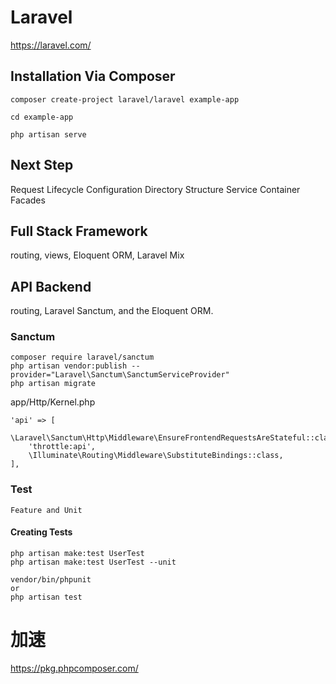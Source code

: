 # Laravel

https://laravel.com/


## Installation Via Composer

```
composer create-project laravel/laravel example-app

cd example-app

php artisan serve
```

## Next Step

Request Lifecycle
Configuration
Directory Structure
Service Container
Facades

## Full Stack Framework
 routing, views, Eloquent ORM, Laravel Mix
 
## API Backend

 routing, Laravel Sanctum, and the Eloquent ORM.
 
### Sanctum

```
composer require laravel/sanctum
php artisan vendor:publish --provider="Laravel\Sanctum\SanctumServiceProvider"
php artisan migrate
```

app/Http/Kernel.php
```
'api' => [
    \Laravel\Sanctum\Http\Middleware\EnsureFrontendRequestsAreStateful::class,
    'throttle:api',
    \Illuminate\Routing\Middleware\SubstituteBindings::class,
],
```

### Test

    Feature and Unit

#### Creating Tests


```
php artisan make:test UserTest
php artisan make:test UserTest --unit

vendor/bin/phpunit 
or 
php artisan test
```


# 加速

https://pkg.phpcomposer.com/
